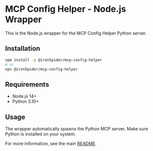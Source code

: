 # MCP Config Helper - Node.js Wrapper

This is the Node.js wrapper for the MCP Config Helper Python server.

## Installation

```bash
npm install -g @iron5pider/mcp-config-helper
# or
npx @iron5pider/mcp-config-helper
```

## Requirements

- Node.js 14+
- Python 3.10+

## Usage

The wrapper automatically spawns the Python MCP server. Make sure Python is installed on your system.

For more information, see the main [README](https://github.com/Iron5pider/get-mcp-cli).